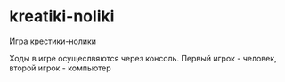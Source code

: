 # kreatiki-noliki
Игра крестики-нолики

Ходы в игре осущеслвяются через консоль. Первый игрок - человек, второй игрок - компьютер
